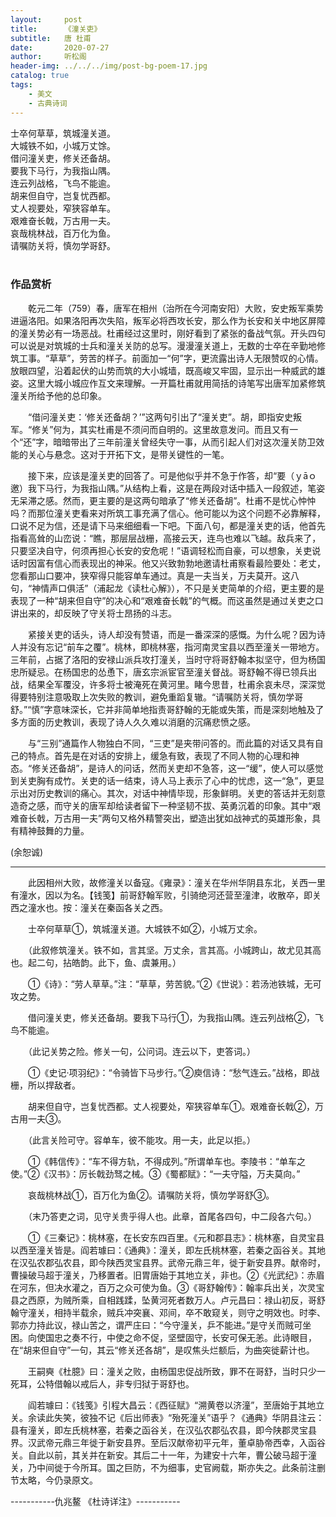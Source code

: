 ```yaml
---
layout:     post
title:      《潼关吏》
subtitle:   唐 杜甫
date:       2020-07-27
author:     听松阁
header-img: ../../../img/post-bg-poem-17.jpg
catalog: true
tags:
    - 美文
    - 古典诗词
---
```


士卒何草草，筑城潼关道。<br>
大城铁不如，小城万丈馀。<br>
借问潼关吏，修关还备胡。<br>
要我下马行，为我指山隅。<br>
连云列战格，飞鸟不能逾。<br>
胡来但自守，岂复忧西都。<br>
丈人视要处，窄狭容单车。<br>
艰难奋长戟，万古用一夫。<br>
哀哉桃林战，百万化为鱼。<br>
请嘱防关将，慎勿学哥舒。<br>
<br>

### 作品赏析
　　乾元二年（759）春，唐军在相州（治所在今河南安阳）大败，安史叛军乘势进逼洛阳。如果洛阳再次失陷，叛军必将西攻长安，那么作为长安和关中地区屏障的潼关势必有一场恶战。杜甫经过这里时，刚好看到了紧张的备战气氛。开头四句可以说是对筑城的士兵和潼关关防的总写。漫漫潼关道上，无数的士卒在辛勤地修筑工事。“草草”，劳苦的样子。前面加一“何”字，更流露出诗人无限赞叹的心情。放眼四望，沿着起伏的山势而筑的大小城墙，既高峻又牢固，显示出一种威武的雄姿。这里大城小城应作互文来理解。一开篇杜甫就用简括的诗笔写出唐军加紧修筑潼关所给予他的总印象。
  
　　“借问潼关吏：‘修关还备胡？’”这两句引出了“潼关吏”。胡，即指安史叛军。“修关”何为，其实杜甫是不须问而自明的。这里故意发问。而且又有一个“还”字，暗暗带出了三年前潼关曾经失守一事，从而引起人们对这次潼关防卫效能的关心与悬念。这对于开拓下文，是带关键性的一笔。
  
　　接下来，应该是潼关吏的回答了。可是他似乎并不急于作答，却“要（ｙāｏ邀）我下马行，为我指山隅。”从结构上看，这是在两段对话中插入一段叙述，笔姿无呆滞之感。然而，更主要的是这两句暗承了“修关还备胡”。杜甫不是忧心忡忡吗？而那位潼关吏看来对所筑工事充满了信心。他可能以为这个问题不必靠解释，口说不足为信，还是请下马来细细看一下吧。下面八句，都是潼关吏的话，他首先指看高耸的山峦说：“瞧，那层层战栅，高接云天，连鸟也难以飞越。敌兵来了，只要坚决自守，何须再担心长安的安危呢！”语调轻松而自豪，可以想象，关吏说话时因富有信心而表现出的神采。他又兴致勃勃地邀请杜甫察看最险要处：老丈，您看那山口要冲，狭窄得只能容单车通过。真是一夫当关，万夫莫开。这八句，“神情声口俱活”（浦起龙《读杜心解》），不只是关吏简单的介绍，更主要的是表现了一种“胡来但自守”的决心和“艰难奋长戟”的气概。而这虽然是通过关吏之口讲出来的，却反映了守关将士昂扬的斗志。
  
　　紧接关吏的话头，诗人却没有赞语，而是一番深深的感慨。为什么呢？因为诗人并没有忘记“前车之覆”。桃林，即桃林塞，指河南灵宝县以西至潼关一带地方。三年前，占据了洛阳的安禄山派兵攻打潼关，当时守将哥舒翰本拟坚守，但为杨国忠所疑忌。在杨国忠的怂恿下，唐玄宗派宦官至潼关督战。哥舒翰不得已领兵出战，结果全军覆没，许多将士被淹死在黄河里。睹今思昔，杜甫余哀未尽，深深觉得要特别注意吸取上次失败的教训，避免重蹈复辙。“请嘱防关将，慎勿学哥舒。”“慎”字意味深长，它并非简单地指责哥舒翰的无能或失策，而是深刻地触及了多方面的历史教训，表现了诗人久久难以消磨的沉痛悲愤之感。
  
　　与“三别”通篇作人物独白不同，“三吏”是夹带问答的。而此篇的对话又具有自己的特点。首先是在对话的安排上，缓急有致，表现了不同人物的心理和神态。“修关还备胡”，是诗人的问话，然而关吏却不急答，这一“缓”，使人可以感觉到关吏胸有成竹。关吏的话一结束，诗人马上表示了心中的忧虑，这一“急”，更显示出对历史教训的痛心。其次，对话中神情毕现，形象鲜明。关吏的答话并无刻意造奇之感，而守关的唐军却给读者留下一种坚韧不拔、英勇沉着的印象。其中“艰难奋长戟，万古用一夫”两句又格外精警突出，塑造出犹如战神式的英雄形象，具有精神鼓舞的力量。
  
(余恕诚)

--------------------------------------------
　　此因相州大败，故修潼关以备寇。《雍录》：潼关在华州华阴县东北，关西一里有潼水，因以为名。【钱笺】前哥舒翰军败，引骑绝河还营至潼津，收散卒，即关西之潼水也。按：潼关在秦函各关之西。

　　士卒何草草①，筑城潼关道。大城铁不如②，小城万丈余。

　　（此叙修筑潼关。铁不如，言其坚。万丈余，言其高。小城跨山，故尤见其高也。起二句，拈皓韵。此下，鱼、虞兼用。）

　　①《诗》：“劳人草草。”注：“草草，劳苦貌。”②《世说》：若汤池铁城，无可攻之势。

　　借问潼关吏，修关还备胡。要我下马行①，为我指山隅。连云列战格②，飞鸟不能逾。

　　（此记关势之险。修关一句，公问词。连云以下，吏答词。）

　　①《史记·项羽纪》：“令骑皆下马步行。”②庾信诗：“愁气连云。”战格，即战栅，所以捍敌者。

　　胡来但自守，岂复忧西都。丈人视要处，窄狭容单车①。艰难奋长戟②，万古用一夫③。

　　（此言关险可守。容单车，彼不能攻。用一夫，此足以拒。）

　　①《韩信传》：“车不得方轨，不得成列。”所谓单车也。李陵书：“单车之使。”②《汉书》：厉长戟劲驽之械。③《蜀都赋》：“一夫守隘，万夫莫向。”

　　哀哉桃林战①，百万化为鱼②。请嘱防关将，慎勿学哥舒③。

　　（末乃答吏之词，见守关贵乎得人也。此章，首尾各四句，中二段各六句。）

　　①《三秦记》：桃林塞，在长安东四百里。《元和郡县志》：桃林塞，自灵宝县以西至潼关皆是。阎若璩曰：《通典》：潼关，即左氏桃林塞，若秦之函谷关。其地在汉弘农郡弘农县，即今陕西灵宝县界。武帝元鼎三年，徙于新安县界。献帝时，曹操破马超于潼关，乃移置者。旧胃唐始于其地立关，非也。②《光武纪》：赤眉在河东，但决水灌之，百万之众可使为鱼。③《哥舒翰传》：翰率兵出关，次灵宝县之西原，为贼所乘，自相践蹂，坠黄河死者数万人。卢元昌曰：禄山初反，哥舒翰守潼关，相持半载余，贼兵冲突襄、邓间，卒不敢窥关，则守之明效也。时李、郭亦力持此议，禄山苦之，谓严庄曰：“今守潼关，乒不能进。”是守关而贼可坐困。向使国忠之奏不行，中使之命不促，坚壁固守，长安可保无恙。此诗眼目，在“胡来但自守”一句，其云“修关还各胡”，是叹焦头烂额后，为曲突徙薪计也。

　　王嗣奭《杜臆》曰：潼关之败，由杨国忠促战所致，罪不在哥舒，当时只少一死耳，公特借翰以戒后人，非专归狱于哥舒也。

　　阎若璩曰：《钱笺》引程大昌云：《西征赋》“溯黄卷以济潼”，至唐始于其地立关。余读此失笑，彼独不记《后出师表》“殆死潼关”语乎？《通典》华阴县注云：县有潼关，即左氏桃林塞，若秦之函谷关，在汉弘农郡弘农县，即今陕郡灵宝县界。汉武帝元鼎三年徙于新安县界。至后汉献帝初平元年，董卓胁帝西幸，入函谷关。自此以前，其关并在新安。其后二十一年，为建安十六年，曹公破马超于潼关，乃中间徙于今所耳。国之巨防，不为细事，史官阙载，斯亦失之。此条前注删节太略，今仍录原文。
  
-----------仇兆鳌 《杜诗详注》-----------
